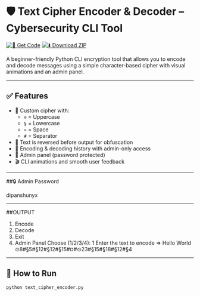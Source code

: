 # 🛡️ Text Cipher Encoder & Decoder – Cybersecurity CLI Tool

[![📂 Get Code](https://img.shields.io/badge/📂%20Get%20Code-blue?style=for-the-badge)](https://github.com/dipanshubatra/python-projects/blob/main/01-cybersecurity-tools/text-cipher-encoder/text_cipher_encoder.py)
[![⬇️ Download ZIP](https://img.shields.io/badge/⬇️%20Download%20ZIP-green?style=for-the-badge)](https://github.com/dipanshubatra/python-projects/archive/refs/heads/main.zip)

A beginner-friendly Python CLI encryption tool that allows you to encode and decode messages using a simple character-based cipher with visual animations and an admin panel.

---

## ✅ Features

- 🔐 Custom cipher with:
  - `⊙` = Uppercase
  - `§` = Lowercase
  - `¤` = Space
  - `#` = Separator
- 🔁 Text is reversed before output for obfuscation
- 🧾 Encoding & decoding history with admin-only access
- 🔑 Admin panel (password protected)
- 🎬 CLI animations and smooth user feedback

---

##🔒 Admin Password

dipanshunyx

-----------

##OUTPUT

1. Encode
2. Decode
3. Exit
4. Admin Panel
Choose (1/2/3/4): 1
Enter the text to encode => Hello World
⊙8#§5#§12#§12#§15#¤#⊙23#§15#§18#§12#§4

---------------
## 🚀 How to Run

```bash
python text_cipher_encoder.py
